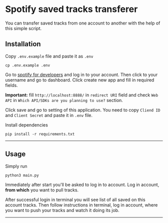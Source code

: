 # Spotify saved tracks transferer

You can transfer saved tracks from one account to another
with the help of this simple script.

## Installation
Copy `.env.example` file and paste it as `.env`

```shell
cp .env.example .env
```

Go to [spotify for developers](https://developer.spotify.com/)
and log in to your account. Then click to your username and go to dashboard.
Click create new app and fill in required fields.

**Important:** fill `http://localhost:8888/` in `redirect URI` field
and check `Web API` in `Which API/SDKs are you planning to use?` section.

Click save and go to setting of this application.
You need to copy `Cliend ID` and `Client Secret` and paste it in `.env` file.

Install dependencies

```shell
pip install -r requirements.txt
```

---

## Usage

Simply run
```shell
python3 main.py
```

Immediately after start you'll be asked to log in to account.
Log in account, **from which** you want to pull tracks. 

After successful login in terminal you will see list of all saved on this account tracks.
Then follow instructions in terminal, log in account, where you want to push your tracks
and watch it doing its job.

---